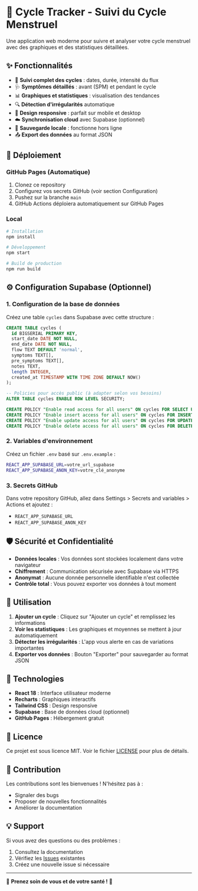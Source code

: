 # 🌸 Cycle Tracker - Suivi du Cycle Menstruel

Une application web moderne pour suivre et analyser votre cycle menstruel avec des graphiques et des statistiques détaillées.

## ✨ Fonctionnalités

- 📅 **Suivi complet des cycles** : dates, durée, intensité du flux
- 🩺 **Symptômes détaillés** : avant (SPM) et pendant le cycle
- 📊 **Graphiques et statistiques** : visualisation des tendances
- 🔍 **Détection d'irrégularités** automatique
- 📱 **Design responsive** : parfait sur mobile et desktop
- ☁️ **Synchronisation cloud** avec Supabase (optionnel)
- 💾 **Sauvegarde locale** : fonctionne hors ligne
- 📤 **Export des données** au format JSON

## 🚀 Déploiement

### GitHub Pages (Automatique)
1. Clonez ce repository
2. Configurez vos secrets GitHub (voir section Configuration)
3. Pushez sur la branche `main`
4. GitHub Actions déploiera automatiquement sur GitHub Pages

### Local
```bash
# Installation
npm install

# Développement
npm start

# Build de production
npm run build
```

## ⚙️ Configuration Supabase (Optionnel)

### 1. Configuration de la base de données
Créez une table `cycles` dans Supabase avec cette structure :

```sql
CREATE TABLE cycles (
  id BIGSERIAL PRIMARY KEY,
  start_date DATE NOT NULL,
  end_date DATE NOT NULL,
  flow TEXT DEFAULT 'normal',
  symptoms TEXT[],
  pre_symptoms TEXT[],
  notes TEXT,
  length INTEGER,
  created_at TIMESTAMP WITH TIME ZONE DEFAULT NOW()
);

-- Policies pour accès public (à adapter selon vos besoins)
ALTER TABLE cycles ENABLE ROW LEVEL SECURITY;

CREATE POLICY "Enable read access for all users" ON cycles FOR SELECT USING (true);
CREATE POLICY "Enable insert access for all users" ON cycles FOR INSERT WITH CHECK (true);
CREATE POLICY "Enable update access for all users" ON cycles FOR UPDATE USING (true);
CREATE POLICY "Enable delete access for all users" ON cycles FOR DELETE USING (true);
```

### 2. Variables d'environnement
Créez un fichier `.env` basé sur `.env.example` :

```bash
REACT_APP_SUPABASE_URL=votre_url_supabase
REACT_APP_SUPABASE_ANON_KEY=votre_clé_anonyme
```

### 3. Secrets GitHub
Dans votre repository GitHub, allez dans Settings > Secrets and variables > Actions et ajoutez :
- `REACT_APP_SUPABASE_URL`
- `REACT_APP_SUPABASE_ANON_KEY`

## 🛡️ Sécurité et Confidentialité

- **Données locales** : Vos données sont stockées localement dans votre navigateur
- **Chiffrement** : Communication sécurisée avec Supabase via HTTPS
- **Anonymat** : Aucune donnée personnelle identifiable n'est collectée
- **Contrôle total** : Vous pouvez exporter vos données à tout moment

## 📱 Utilisation

1. **Ajouter un cycle** : Cliquez sur "Ajouter un cycle" et remplissez les informations
2. **Voir les statistiques** : Les graphiques et moyennes se mettent à jour automatiquement
3. **Détecter les irrégularités** : L'app vous alerte en cas de variations importantes
4. **Exporter vos données** : Bouton "Exporter" pour sauvegarder au format JSON

## 🎨 Technologies

- **React 18** : Interface utilisateur moderne
- **Recharts** : Graphiques interactifs
- **Tailwind CSS** : Design responsive
- **Supabase** : Base de données cloud (optionnel)
- **GitHub Pages** : Hébergement gratuit

## 📄 Licence

Ce projet est sous licence MIT. Voir le fichier [LICENSE](LICENSE) pour plus de détails.

## 🤝 Contribution

Les contributions sont les bienvenues ! N'hésitez pas à :
- Signaler des bugs
- Proposer de nouvelles fonctionnalités
- Améliorer la documentation

## 💡 Support

Si vous avez des questions ou des problèmes :
1. Consultez la documentation
2. Vérifiez les [Issues](https://github.com/JO2206/cycle-tracker/issues) existantes
3. Créez une nouvelle issue si nécessaire

---

🌸 **Prenez soin de vous et de votre santé !** 🌸
